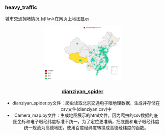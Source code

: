 ### heavy_traffic
城市交通拥堵情况,用flask在网页上地图显示


<div align="center">
<img src="./pic/heavytraffic_map.png" width="50%" height=“50%”>
<div>
  
### [dianziyan_spider](./dianziyan_spider)
- dianziyan_spider.py文件：爬虫读取北京交通电子眼地理数据，生成并存储在csv文件(dianziyan.csv)中  
- Camera_map.py文件：生成地图展示的html文件，因为爬虫的csv数据的底图坐标和电子眼经纬度标准不统一，为了定位更准确，把底图和电子眼经纬度统一规范为高德地图，使用百度经纬度转换成高德经纬度的函数。
